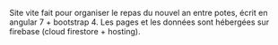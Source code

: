 

Site vite fait pour organiser le repas du nouvel an entre potes, écrit en angular 7 + bootstrap 4.
Les pages et les données sont hébergées sur firebase (cloud firestore + hosting).
